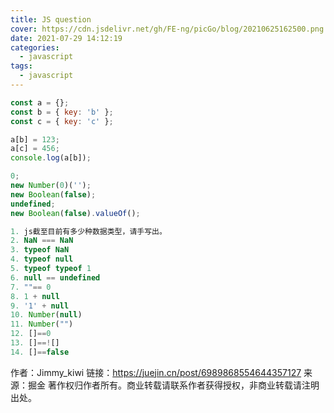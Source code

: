 ```yaml
---
title: JS question
cover: https://cdn.jsdelivr.net/gh/FE-ng/picGo/blog/20210625162500.png
date: 2021-07-29 14:12:19
categories:
  - javascript
tags:
  - javascript
---
```


<!--
 * @Author: your name
 * @Date: 2021-07-29 13:55:57
 * @LastEditTime: 2021-07-29 14:12:19
 * @LastEditors: Please set LastEditors
 * @Description: In User Settings Edit
 * @FilePath: /droplets/source/_posts/JavaScript/questions.md
-->

```js
const a = {};
const b = { key: 'b' };
const c = { key: 'c' };

a[b] = 123;
a[c] = 456;
console.log(a[b]);
```

```js
0;
new Number(0)('');
new Boolean(false);
undefined;
new Boolean(false).valueOf();
```

```js
1. js截至目前有多少种数据类型，请手写出。
2. NaN === NaN
3. typeof NaN
4. typeof null
5. typeof typeof 1
6. null == undefined
7. ""== 0
8. 1 + null
9. '1' + null
10. Number(null)
11. Number("")
12. []==0
13. []==![]
14. []==false
```

作者：Jimmy_kiwi
链接：https://juejin.cn/post/6989868554644357127
来源：掘金
著作权归作者所有。商业转载请联系作者获得授权，非商业转载请注明出处。
